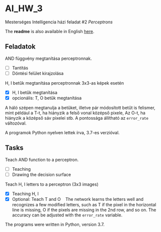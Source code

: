 # AI_HW_3
Mesterséges Intelligencia házi feladat #2
_Perceptrons_

The __readme__ is also available in English [here](#tasks).

## Feladatok
AND függvény megtanítása perceptronnak. 
  * [ ] Tantítás
  * [ ] Döntési felület kirajzolása  
  
H, I betűk megtanítása perceptronnak 3x3-as képek esetén
  * [x] H, I betűk megtanítása
  * [x] opcionális: T, O betűk megtanítása
  
A háló szépen megtanulja a betűket, illetve pár módosított betűt is felismer, mint például a T-t, ha hiányzik a felső vonal középső pixele, Az O-t, ha hiányzik a középső sáv pixelei stb. A pontossága állítható az `error_rate` változóval.

A programok Python nyelven lettek írva, 3.7-es verzióval.

## Tasks
Teach AND function to a perceptron.
  * [ ] Teaching
  * [ ] Drawing the decision surface
  
Teach H, I letters to a perceptron (3x3 images)
  * [x] Teaching H, I
  * [x] Optional: Teach T and O 
  
The network learns the letters well and recognizes a few modified letters, such as T if the pixel in the horizontal line is missing, O if the pixels are missing in the 2nd row, and so on. The accuracy can be adjusted with the `error_rate` variable.

The programs were written in Python, version 3.7.
